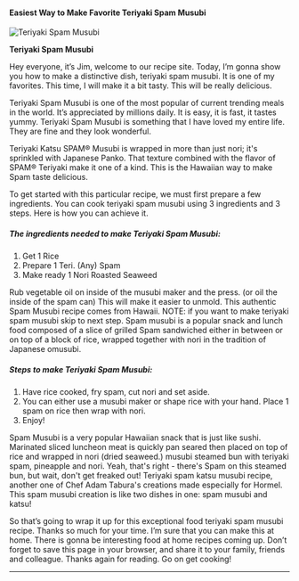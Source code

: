             

#### Easiest Way to Make Favorite Teriyaki Spam Musubi

![Teriyaki Spam Musubi](https://img-global.cpcdn.com/recipes/6431134684545024/751x532cq70/teriyaki-spam-musubi-recipe-main-photo.jpg)

**Teriyaki Spam Musubi**

Hey everyone, it’s Jim, welcome to our recipe site. Today, I’m gonna show you how to make a distinctive dish, teriyaki spam musubi. It is one of my favorites. This time, I will make it a bit tasty. This will be really delicious.

Teriyaki Spam Musubi is one of the most popular of current trending meals in the world. It’s appreciated by millions daily. It is easy, it is fast, it tastes yummy. Teriyaki Spam Musubi is something that I have loved my entire life. They are fine and they look wonderful.

Teriyaki Katsu SPAM® Musubi is wrapped in more than just nori; it's sprinkled with Japanese Panko. That texture combined with the flavor of SPAM® Teriyaki make it one of a kind. This is the Hawaiian way to make Spam taste delicious.

To get started with this particular recipe, we must first prepare a few ingredients. You can cook teriyaki spam musubi using 3 ingredients and 3 steps. Here is how you can achieve it.

##### The ingredients needed to make Teriyaki Spam Musubi:

1.  Get 1 Rice
2.  Prepare 1 Teri. (Any) Spam
3.  Make ready 1 Nori Roasted Seaweed

Rub vegetable oil on inside of the musubi maker and the press. (or oil the inside of the spam can) This will make it easier to unmold. This authentic Spam Musubi recipe comes from Hawaii. NOTE: if you want to make teriyaki spam musubi skip to next step. Spam musubi is a popular snack and lunch food composed of a slice of grilled Spam sandwiched either in between or on top of a block of rice, wrapped together with nori in the tradition of Japanese omusubi.

##### Steps to make Teriyaki Spam Musubi:

1.  Have rice cooked, fry spam, cut nori and set aside.
2.  You can either use a musubi maker or shape rice with your hand. Place 1 spam on rice then wrap with nori.
3.  Enjoy!

Spam Musubi is a very popular Hawaiian snack that is just like sushi. Marinated sliced luncheon meat is quickly pan seared then placed on top of rice and wrapped in nori (dried seaweed.) musubi steamed bun with teriyaki spam, pineapple and nori. Yeah, that's right - there's Spam on this steamed bun, but wait, don't get freaked out! Teriyaki spam katsu musubi recipe, another one of Chef Adam Tabura's creations made especially for Hormel. This spam musubi creation is like two dishes in one: spam musubi and katsu!

So that’s going to wrap it up for this exceptional food teriyaki spam musubi recipe. Thanks so much for your time. I’m sure that you can make this at home. There is gonna be interesting food at home recipes coming up. Don’t forget to save this page in your browser, and share it to your family, friends and colleague. Thanks again for reading. Go on get cooking!

* * *